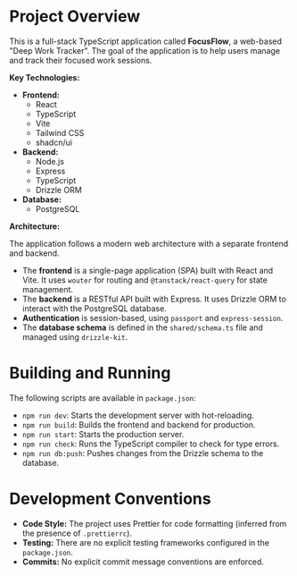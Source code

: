 
# Project Overview

This is a full-stack TypeScript application called **FocusFlow**, a web-based "Deep Work Tracker". The goal of the application is to help users manage and track their focused work sessions.

**Key Technologies:**

*   **Frontend:**
    *   React
    *   TypeScript
    *   Vite
    *   Tailwind CSS
    *   shadcn/ui
*   **Backend:**
    *   Node.js
    *   Express
    *   TypeScript
    *   Drizzle ORM
*   **Database:**
    *   PostgreSQL

**Architecture:**

The application follows a modern web architecture with a separate frontend and backend.

*   The **frontend** is a single-page application (SPA) built with React and Vite. It uses `wouter` for routing and `@tanstack/react-query` for state management.
*   The **backend** is a RESTful API built with Express. It uses Drizzle ORM to interact with the PostgreSQL database.
*   **Authentication** is session-based, using `passport` and `express-session`.
*   The **database schema** is defined in the `shared/schema.ts` file and managed using `drizzle-kit`.

# Building and Running

The following scripts are available in `package.json`:

*   `npm run dev`: Starts the development server with hot-reloading.
*   `npm run build`: Builds the frontend and backend for production.
*   `npm run start`: Starts the production server.
*   `npm run check`: Runs the TypeScript compiler to check for type errors.
*   `npm run db:push`: Pushes changes from the Drizzle schema to the database.

# Development Conventions

*   **Code Style:** The project uses Prettier for code formatting (inferred from the presence of `.prettierrc`).
*   **Testing:** There are no explicit testing frameworks configured in the `package.json`.
*   **Commits:** No explicit commit message conventions are enforced.
